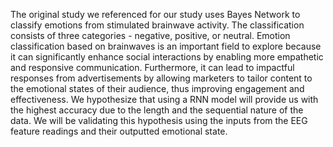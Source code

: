 The original study we referenced for our study uses Bayes Network to classify emotions from stimulated brainwave activity. The classification consists of three categories - negative, positive, or neutral. Emotion classification based on brainwaves is an important field to explore because it can significantly enhance social interactions by enabling more empathetic and responsive communication. Furthermore, it can lead to impactful responses from advertisements by allowing marketers to tailor content to the emotional states of their audience, thus improving engagement and effectiveness. We hypothesize that using a RNN model will provide us with the highest accuracy due to the length and the sequential nature of the data. We will be validating this hypothesis using the inputs from the EEG feature readings and their outputted emotional state.​
